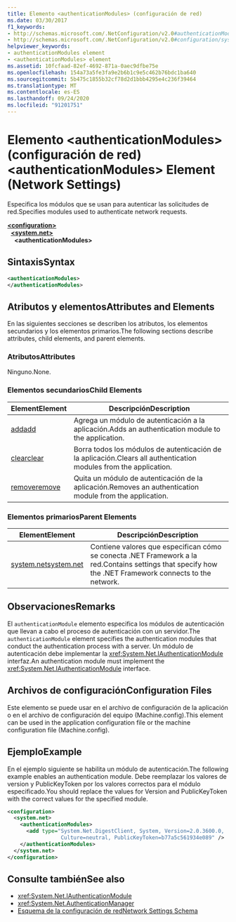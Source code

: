 ```yaml
---
title: Elemento <authenticationModules> (configuración de red)
ms.date: 03/30/2017
f1_keywords:
- http://schemas.microsoft.com/.NetConfiguration/v2.0#authenticationModules
- http://schemas.microsoft.com/.NetConfiguration/v2.0#configuration/system.net/authenticationModules
helpviewer_keywords:
- authenticationModules element
- <authenticationModules> element
ms.assetid: 10fcfaad-82ef-4692-871a-0aec9dfbe75e
ms.openlocfilehash: 154a73a5fe3fa9e2b6b1c9e5c462b76bdc1ba640
ms.sourcegitcommit: 5b475c1855b32cf78d2d1bbb4295e4c236f39464
ms.translationtype: MT
ms.contentlocale: es-ES
ms.lasthandoff: 09/24/2020
ms.locfileid: "91201751"
---
```

# <a name="authenticationmodules-element-network-settings"></a><span data-ttu-id="f60fb-102">Elemento \<authenticationModules> (configuración de red)</span><span class="sxs-lookup"><span data-stu-id="f60fb-102">\<authenticationModules> Element (Network Settings)</span></span>

<span data-ttu-id="f60fb-103">Especifica los módulos que se usan para autenticar las solicitudes de red.</span><span class="sxs-lookup"><span data-stu-id="f60fb-103">Specifies modules used to authenticate network requests.</span></span>  

[**\<configuration>**](../configuration-element.md)\
&nbsp;&nbsp;[**\<system.net>**](system-net-element-network-settings.md)\
&nbsp;&nbsp;&nbsp;&nbsp;**\<authenticationModules>**

## <a name="syntax"></a><span data-ttu-id="f60fb-104">Sintaxis</span><span class="sxs-lookup"><span data-stu-id="f60fb-104">Syntax</span></span>  
  
```xml  
<authenticationModules>
</authenticationModules>  
```  
  
## <a name="attributes-and-elements"></a><span data-ttu-id="f60fb-105">Atributos y elementos</span><span class="sxs-lookup"><span data-stu-id="f60fb-105">Attributes and Elements</span></span>  

 <span data-ttu-id="f60fb-106">En las siguientes secciones se describen los atributos, los elementos secundarios y los elementos primarios.</span><span class="sxs-lookup"><span data-stu-id="f60fb-106">The following sections describe attributes, child elements, and parent elements.</span></span>  
  
### <a name="attributes"></a><span data-ttu-id="f60fb-107">Atributos</span><span class="sxs-lookup"><span data-stu-id="f60fb-107">Attributes</span></span>  

 <span data-ttu-id="f60fb-108">Ninguno.</span><span class="sxs-lookup"><span data-stu-id="f60fb-108">None.</span></span>  
  
### <a name="child-elements"></a><span data-ttu-id="f60fb-109">Elementos secundarios</span><span class="sxs-lookup"><span data-stu-id="f60fb-109">Child Elements</span></span>  
  
|<span data-ttu-id="f60fb-110">**Element**</span><span class="sxs-lookup"><span data-stu-id="f60fb-110">**Element**</span></span>|<span data-ttu-id="f60fb-111">**Descripción**</span><span class="sxs-lookup"><span data-stu-id="f60fb-111">**Description**</span></span>|  
|-----------------|---------------------|  
|[<span data-ttu-id="f60fb-112">add</span><span class="sxs-lookup"><span data-stu-id="f60fb-112">add</span></span>](add-element-for-authenticationmodules-network-settings.md)|<span data-ttu-id="f60fb-113">Agrega un módulo de autenticación a la aplicación.</span><span class="sxs-lookup"><span data-stu-id="f60fb-113">Adds an authentication module to the application.</span></span>|  
|[<span data-ttu-id="f60fb-114">clear</span><span class="sxs-lookup"><span data-stu-id="f60fb-114">clear</span></span>](clear-element-for-authenticationmodules-network-settings.md)|<span data-ttu-id="f60fb-115">Borra todos los módulos de autenticación de la aplicación.</span><span class="sxs-lookup"><span data-stu-id="f60fb-115">Clears all authentication modules from the application.</span></span>|  
|[<span data-ttu-id="f60fb-116">remove</span><span class="sxs-lookup"><span data-stu-id="f60fb-116">remove</span></span>](remove-element-for-authenticationmodules-network-settings.md)|<span data-ttu-id="f60fb-117">Quita un módulo de autenticación de la aplicación.</span><span class="sxs-lookup"><span data-stu-id="f60fb-117">Removes an authentication module from the application.</span></span>|  
  
### <a name="parent-elements"></a><span data-ttu-id="f60fb-118">Elementos primarios</span><span class="sxs-lookup"><span data-stu-id="f60fb-118">Parent Elements</span></span>  
  
|<span data-ttu-id="f60fb-119">**Element**</span><span class="sxs-lookup"><span data-stu-id="f60fb-119">**Element**</span></span>|<span data-ttu-id="f60fb-120">**Descripción**</span><span class="sxs-lookup"><span data-stu-id="f60fb-120">**Description**</span></span>|  
|-----------------|---------------------|  
|[<span data-ttu-id="f60fb-121">system.net</span><span class="sxs-lookup"><span data-stu-id="f60fb-121">system.net</span></span>](system-net-element-network-settings.md)|<span data-ttu-id="f60fb-122">Contiene valores que especifican cómo se conecta .NET Framework a la red.</span><span class="sxs-lookup"><span data-stu-id="f60fb-122">Contains settings that specify how the .NET Framework connects to the network.</span></span>|  
  
## <a name="remarks"></a><span data-ttu-id="f60fb-123">Observaciones</span><span class="sxs-lookup"><span data-stu-id="f60fb-123">Remarks</span></span>  

 <span data-ttu-id="f60fb-124">El `authenticationModule` elemento especifica los módulos de autenticación que llevan a cabo el proceso de autenticación con un servidor.</span><span class="sxs-lookup"><span data-stu-id="f60fb-124">The `authenticationModule` element specifies the authentication modules that conduct the authentication process with a server.</span></span> <span data-ttu-id="f60fb-125">Un módulo de autenticación debe implementar la <xref:System.Net.IAuthenticationModule> interfaz.</span><span class="sxs-lookup"><span data-stu-id="f60fb-125">An authentication module must implement the <xref:System.Net.IAuthenticationModule> interface.</span></span>  
  
## <a name="configuration-files"></a><span data-ttu-id="f60fb-126">Archivos de configuración</span><span class="sxs-lookup"><span data-stu-id="f60fb-126">Configuration Files</span></span>  

 <span data-ttu-id="f60fb-127">Este elemento se puede usar en el archivo de configuración de la aplicación o en el archivo de configuración del equipo (Machine.config).</span><span class="sxs-lookup"><span data-stu-id="f60fb-127">This element can be used in the application configuration file or the machine configuration file (Machine.config).</span></span>  
  
## <a name="example"></a><span data-ttu-id="f60fb-128">Ejemplo</span><span class="sxs-lookup"><span data-stu-id="f60fb-128">Example</span></span>  

 <span data-ttu-id="f60fb-129">En el ejemplo siguiente se habilita un módulo de autenticación.</span><span class="sxs-lookup"><span data-stu-id="f60fb-129">The following example enables an authentication module.</span></span> <span data-ttu-id="f60fb-130">Debe reemplazar los valores de version y PublicKeyToken por los valores correctos para el módulo especificado.</span><span class="sxs-lookup"><span data-stu-id="f60fb-130">You should replace the values for Version and PublicKeyToken with the correct values for the specified module.</span></span>  
  
```xml  
<configuration>  
  <system.net>  
    <authenticationModules>  
      <add type="System.Net.DigestClient, System, Version=2.0.3600.0,  
                 Culture=neutral, PublicKeyToken=b77a5c561934e089" />  
    </authenticationModules>  
  </system.net>  
</configuration>  
```  
  
## <a name="see-also"></a><span data-ttu-id="f60fb-131">Consulte también</span><span class="sxs-lookup"><span data-stu-id="f60fb-131">See also</span></span>

- <xref:System.Net.IAuthenticationModule>
- <xref:System.Net.AuthenticationManager>
- [<span data-ttu-id="f60fb-132">Esquema de la configuración de red</span><span class="sxs-lookup"><span data-stu-id="f60fb-132">Network Settings Schema</span></span>](index.md)
